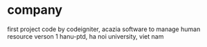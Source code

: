 # company
first project  code by codeigniter, acazia software to manage human resource verson 1
hanu-ptd, ha noi university, viet nam
